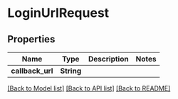 # LoginUrlRequest

## Properties

Name | Type | Description | Notes
------------ | ------------- | ------------- | -------------
**callback_url** | **String** |  | 

[[Back to Model list]](../README.md#documentation-for-models) [[Back to API list]](../README.md#documentation-for-api-endpoints) [[Back to README]](../README.md)


